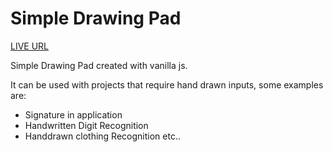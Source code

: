 # Simple Drawing Pad
[LIVE URL](https://github.com/tarun-bisht/drawing-pad)

Simple Drawing Pad created with vanilla js.

It can be used with projects that require hand drawn inputs, some examples are:

- Signature in application
- Handwritten Digit Recognition
- Handdrawn clothing Recognition  etc..
